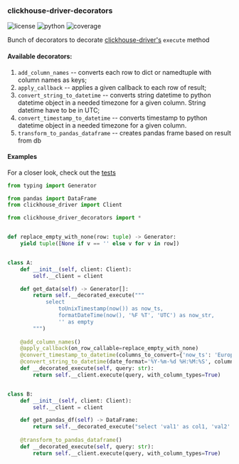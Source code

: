 ### clickhouse-driver-decorators

![license](https://img.shields.io/badge/license-MIT-brightgreen)
![python](https://img.shields.io/badge/python-%3E%3D3.5-blue)
![coverage](https://img.shields.io/badge/coverage-100%25-green)

Bunch of decorators to decorate [clickhouse-driver's](https://github.com/mymarilyn/clickhouse-driver) `execute` method


#### Available decorators:
1. `add_column_names` -- converts each row to dict or namedtuple with column names as keys;
2. `apply_callback` -- applies a given callback to each row of result;
3. `convert_string_to_datetime` -- converts string datetime to python datetime object in a needed timezone for a given column. String datetime have to be in UTC;
4. `convert_timestamp_to_datetime` -- converts timestamp to python datetime object in a needed timezone for a given column.
5. `transform_to_pandas_dataframe` -- creates pandas frame based on result from db


#### Examples
For a closer look, check out the [tests](tests)
```python
from typing import Generator

from pandas import DataFrame
from clickhouse_driver import Client

from clickhouse_driver_decorators import *


def replace_empty_with_none(row: tuple) -> Generator:
    yield tuple([None if v == '' else v for v in row])


class A:
    def __init__(self, client: Client):
        self.__client = client

    def get_data(self) -> Generator[]:
        return self.__decorated_execute("""
            select
                toUnixTimestamp(now()) as now_ts,
                formatDateTime(now(), '%F %T', 'UTC') as now_str,
                '' as empty
        """)
        
    @add_column_names()
    @apply_callback(on_row_callable=replace_empty_with_none)
    @convert_timestamp_to_datetime(columns_to_convert={'now_ts': 'Europe/Moscow'})
    @convert_string_to_datetime(date_format='%Y-%m-%d %H:%M:%S', columns_to_convert={'now_str': 'Europe/Moscow'})
    def __decorated_execute(self, query: str):
        return self.__client.execute(query, with_column_types=True)


class B:
    def __init__(self, client: Client):
        self.__client = client

    def get_pandas_df(self) -> DataFrame:
        return self.__decorated_execute("select 'val1' as col1, 'val2' as col2")
        
    @transform_to_pandas_dataframe()
    def __decorated_execute(self, query: str):
        return self.__client.execute(query, with_column_types=True)
```

